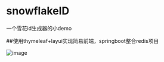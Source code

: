 # snowflakeID
一个雪花id生成器的小demo

##使用thymeleaf+layui实现简易前端，springboot整合redis项目

![image](https://user-images.githubusercontent.com/77831973/185730843-2f01b6b8-666b-482c-bfba-21b380dd71f5.png)
